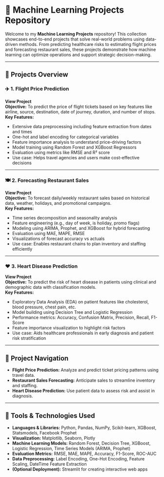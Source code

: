 
# 🤖 Machine Learning Projects Repository

Welcome to my **Machine Learning Projects** repository! This collection showcases end-to-end projects that solve real-world problems using data-driven methods. From predicting healthcare risks to estimating flight prices and forecasting restaurant sales, these projects demonstrate how machine learning can optimize operations and support strategic decision-making.

---

## 🚀 Projects Overview

### ✈️ 1. Flight Price Prediction  
**View Project**  
**Objective:** To predict the price of flight tickets based on key features like airline, source, destination, date of journey, duration, and number of stops.  
**Key Features:**  
- Extensive data preprocessing including feature extraction from dates and times  
- One-hot and label encoding for categorical variables  
- Feature importance analysis to understand price-driving factors  
- Model training using Random Forest and XGBoost Regressors  
- Evaluation using metrics like RMSE and R² score  
- Use case: Helps travel agencies and users make cost-effective decisions

---

### 🍽️ 2. Forecasting Restaurant Sales  
**View Project**  
**Objective:** To forecast daily/weekly restaurant sales based on historical data, weather, holidays, and promotional campaigns.  
**Key Features:**  
- Time series decomposition and seasonality analysis  
- Feature engineering (e.g., day of week, is holiday, promo flags)  
- Modeling using ARIMA, Prophet, and XGBoost for hybrid forecasting  
- Evaluation using MAE, MAPE, RMSE  
- Visualizations of forecast accuracy vs actuals  
- Use case: Enables restaurant chains to plan inventory and staffing efficiently

---

### ❤️ 3. Heart Disease Prediction  
**View Project**  
**Objective:** To predict the risk of heart disease in patients using clinical and demographic data with classification models.  
**Key Features:**  
- Exploratory Data Analysis (EDA) on patient features like cholesterol, blood pressure, chest pain, etc.  
- Model building using Decision Tree and Logistic Regression  
- Performance metrics: Accuracy, Confusion Matrix, Precision, Recall, F1-Score  
- Feature importance visualization to highlight risk factors  
- Use case: Aids healthcare professionals in early diagnosis and patient risk stratification

---

## 🧭 Project Navigation

- **Flight Price Prediction:** Analyze and predict ticket pricing patterns using travel data.
- **Restaurant Sales Forecasting:** Anticipate sales to streamline inventory and staffing.
- **Heart Disease Prediction:** Use patient data to assess risk and assist in diagnosis.

---

## 🔧 Tools & Technologies Used

- **Languages & Libraries:** Python, Pandas, NumPy, Scikit-learn, XGBoost, Statsmodels, Facebook Prophet  
- **Visualization:** Matplotlib, Seaborn, Plotly  
- **Machine Learning Models:** Random Forest, Decision Tree, XGBoost, Logistic Regression, Time Series Models (ARIMA, Prophet)  
- **Evaluation Metrics:** RMSE, MAE, MAPE, Accuracy, F1-Score, ROC-AUC  
- **Data Preprocessing:** Label Encoding, One-Hot Encoding, Feature Scaling, DateTime Feature Extraction  
- **(Optional Deployment):** Streamlit for creating interactive web apps
